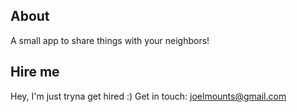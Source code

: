 ## About
A small app to share things with your neighbors!

## Hire me
Hey, I'm just tryna get hired :) 
Get in touch: joelmounts@gmail.com